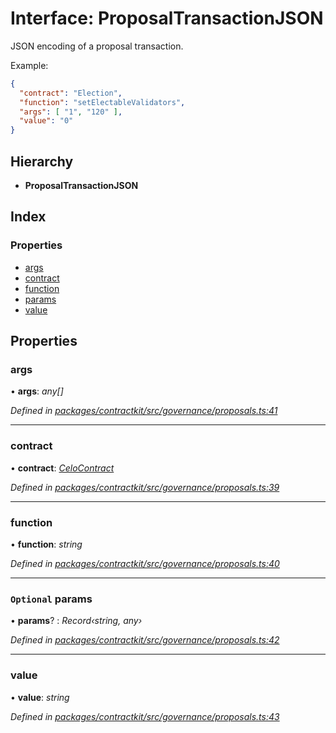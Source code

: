 # Interface: ProposalTransactionJSON

JSON encoding of a proposal transaction.

Example:
```json
{
  "contract": "Election",
  "function": "setElectableValidators",
  "args": [ "1", "120" ],
  "value": "0"
}
```

## Hierarchy

* **ProposalTransactionJSON**

## Index

### Properties

* [args](_governance_proposals_.proposaltransactionjson.md#args)
* [contract](_governance_proposals_.proposaltransactionjson.md#contract)
* [function](_governance_proposals_.proposaltransactionjson.md#function)
* [params](_governance_proposals_.proposaltransactionjson.md#optional-params)
* [value](_governance_proposals_.proposaltransactionjson.md#value)

## Properties

###  args

• **args**: *any[]*

*Defined in [packages/contractkit/src/governance/proposals.ts:41](https://github.com/celo-org/celo-monorepo/blob/master/packages/contractkit/src/governance/proposals.ts#L41)*

___

###  contract

• **contract**: *[CeloContract](../enums/_base_.celocontract.md)*

*Defined in [packages/contractkit/src/governance/proposals.ts:39](https://github.com/celo-org/celo-monorepo/blob/master/packages/contractkit/src/governance/proposals.ts#L39)*

___

###  function

• **function**: *string*

*Defined in [packages/contractkit/src/governance/proposals.ts:40](https://github.com/celo-org/celo-monorepo/blob/master/packages/contractkit/src/governance/proposals.ts#L40)*

___

### `Optional` params

• **params**? : *Record‹string, any›*

*Defined in [packages/contractkit/src/governance/proposals.ts:42](https://github.com/celo-org/celo-monorepo/blob/master/packages/contractkit/src/governance/proposals.ts#L42)*

___

###  value

• **value**: *string*

*Defined in [packages/contractkit/src/governance/proposals.ts:43](https://github.com/celo-org/celo-monorepo/blob/master/packages/contractkit/src/governance/proposals.ts#L43)*
